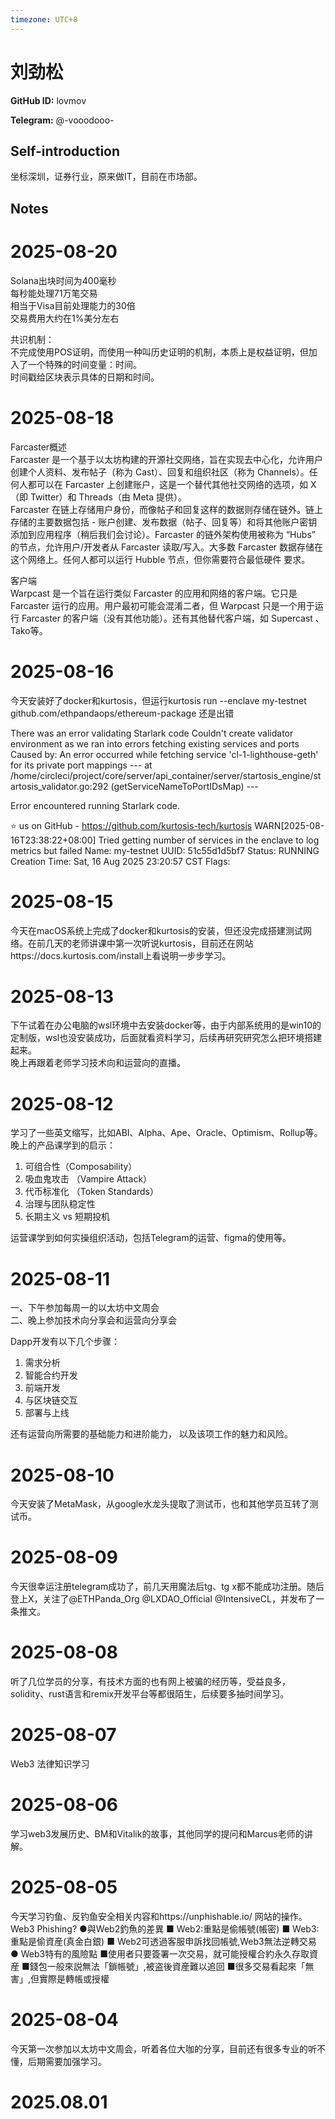 ```yaml
---
timezone: UTC+8
---
```


# 刘劲松

**GitHub ID:** lovmov

**Telegram:** @-vooodooo-

## Self-introduction

坐标深圳，证券行业，原来做IT，目前在市场部。

## Notes

<!-- Content_START -->
# 2025-08-20

Solana出块时间为400毫秒  
每秒能处理71万笔交易  
相当于Visa目前处理能力的30倍  
交易费用大约在1%美分左右  

共识机制：  
不完成使用POS证明，而使用一种叫历史证明的机制，本质上是权益证明，但加入了一个特殊的时间变量：时间。  
时间戳给区块表示具体的日期和时间。

# 2025-08-18

Farcaster概述  
Farcaster 是一个基于以太坊构建的开源社交网络，旨在实现去中心化，允许用户创建个人资料、发布帖子（称为 Cast）、回复和组织社区（称为 Channels）。任何人都可以在 Farcaster 上创建账户，这是一个替代其他社交网络的选项，如 X（即 Twitter）和 Threads（由 Meta 提供）。  
Farcaster 在链上存储用户身份，而像帖子和回复这样的数据则存储在链外。链上存储的主要数据包括 - 账户创建、发布数据（帖子、回复等）和将其他账户密钥添加到应用程序（稍后我们会讨论）。Farcaster 的链外架构使用被称为 “Hubs” 的节点，允许用户/开发者从 Farcaster 读取/写入。大多数 Farcaster 数据存储在这个网络上。任何人都可以运行 Hubble 节点，但你需要符合最低硬件 要求。   

客户端  
Warpcast 是一个旨在运行类似 Farcaster 的应用和网络的客户端。它只是 Farcaster 运行的应用。用户最初可能会混淆二者，但 Warpcast 只是一个用于运行 Farcaster 的客户端（没有其他功能）。还有其他替代客户端，如 Supercast 、Tako等。

# 2025-08-16

今天安装好了docker和kurtosis，但运行kurtosis run --enclave my-testnet github.com/ethpandaops/ethereum-package  还是出错

There was an error validating Starlark code 
Couldn't create validator environment as we ran into errors fetching existing services and ports
	Caused by: An error occurred while fetching service 'cl-1-lighthouse-geth' for its private port mappings
 --- at /home/circleci/project/core/server/api_container/server/startosis_engine/startosis_validator.go:292 (getServiceNameToPortIDsMap) ---

Error encountered running Starlark code.

⭐ us on GitHub - https://github.com/kurtosis-tech/kurtosis
WARN[2025-08-16T23:38:22+08:00] Tried getting number of services in the enclave to log metrics but failed 
Name:            my-testnet
UUID:            51c55d1d5bf7
Status:          RUNNING
Creation Time:   Sat, 16 Aug 2025 23:20:57 CST
Flags:

# 2025-08-15

今天在macOS系统上完成了docker和kurtosis的安装，但还没完成搭建测试网络。在前几天的老师讲课中第一次听说kurtosis，目前还在网站https://docs.kurtosis.com/install上看说明一步步学习。

# 2025-08-13

下午试着在办公电脑的wsl环境中去安装docker等，由于内部系统用的是win10的定制版，wsl也没安装成功，后面就看资料学习，后续再研究研究怎么把环境搭建起来。  
晚上再跟着老师学习技术向和运营向的直播。

# 2025-08-12

学习了一些英文缩写，比如ABI、Alpha、Ape、Oracle、Optimism、Rollup等。   
晚上的产品课学到的启示：
1. 可组合性（Composability）
2. 吸血鬼攻击 （Vampire Attack）
3. 代币标准化 （Token Standards）
4. 治理与团队稳定性
5. 长期主义 vs 短期投机

运营课学到如何实操组织活动，包括Telegram的运营、figma的使用等。

# 2025-08-11

一、下午参加每周一的以太坊中文周会   
二、晚上参加技术向分享会和运营向分享会 
   
Dapp开发有以下几个步骤：
1. 需求分析
2. 智能合约开发
3. 前端开发
4. 与区块链交互
5. 部署与上线
  
还有运营向所需要的基础能力和进阶能力，
以及该项工作的魅力和风险。

# 2025-08-10

今天安装了MetaMask，从google水龙头提取了测试币，也和其他学员互转了测试币。

# 2025-08-09

今天很幸运注册telegram成功了，前几天用魔法后tg、tg x都不能成功注册。随后登上X，关注了@ETHPanda_Org  @LXDAO_Official  @IntensiveCL，并发布了一条推文。

# 2025-08-08

听了几位学员的分享，有技术方面的也有网上被骗的经历等，受益良多，solidity、rust语言和remix开发平台等都很陌生，后续要多抽时间学习。

# 2025-08-07

Web3 法律知识学习

# 2025-08-06

学习web3发展历史、BM和Vitalik的故事，其他同学的提问和Marcus老师的讲解。

# 2025-08-05

今天学习钓鱼、反钓鱼安全相关内容和https://unphishable.io/ 网站的操作。
Web3 Phishing?
●與Web2釣魚的差異
         ■ Web2:重點是偷帳號(帳密)
         ■ Web3:重點是偷資産(真金白銀)
         ■ Web2可透過客服申訴找回帳號,Web3無法逆轉交易
● Web3特有的風險點
         ■使用者只要簽署一次交易，就可能授權合約永久存取資産
         ■錢包一般來説無法「鎖帳號」,被盗後資産難以追回
         ■很多交易看起來「無害」,但實際是轉帳或授權

# 2025-08-04

今天第一次参加以太坊中文周会，听着各位大咖的分享，目前还有很多专业的听不懂，后期需要加强学习。


# 2025.08.01


<!-- Content_END -->
